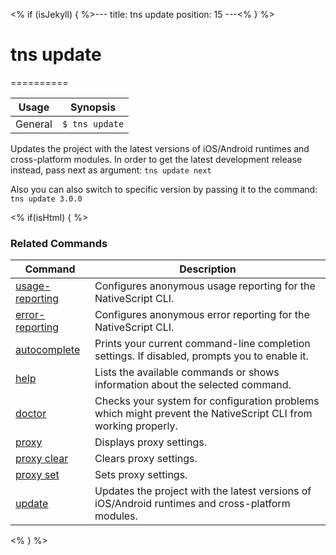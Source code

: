 <% if (isJekyll) { %>---
title: tns update
position: 15
---<% } %>
# tns update
==========

Usage | Synopsis
------|-------
General | `$ tns update`

Updates the project with the latest versions of iOS/Android runtimes and cross-platform modules.
In order to get the latest development release instead, pass next as argument:
`tns update next`

Also you can also switch to specific version by passing it to the command:
`tns update 3.0.0`

<% if(isHtml) { %>
### Related Commands

Command | Description
----------|----------
[usage-reporting](usage-reporting.html) | Configures anonymous usage reporting for the NativeScript CLI.
[error-reporting](error-reporting.html) | Configures anonymous error reporting for the NativeScript CLI.
[autocomplete](autocomplete.html) | Prints your current command-line completion settings. If disabled, prompts you to enable it.
[help](help.html) | Lists the available commands or shows information about the selected command.
[doctor](doctor.html) | Checks your system for configuration problems which might prevent the NativeScript CLI from working properly.
[proxy](proxy.html) | Displays proxy settings.
[proxy clear](proxy-clear.html) | Clears proxy settings.
[proxy set](proxy-set.html) | Sets proxy settings.
[update](update.html) | Updates the project with the latest versions of iOS/Android runtimes and cross-platform modules.
<% } %>
